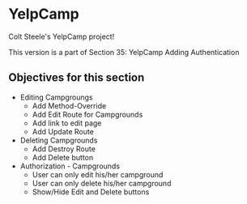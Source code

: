 # YelpCamp
Colt Steele's YelpCamp project!

This version is a part of Section 35: YelpCamp Adding Authentication

## Objectives for this section
- Editing Campgroungs
    - Add Method-Override
    - Add Edit Route for Campgrounds
    - Add link to edit page
    - Add Update Route
- Deleting Campgrounds
    - Add Destroy Route
    - Add Delete button
- Authorization - Campgrounds
    - User can only edit his/her campground
    - User can only delete his/her campground
    - Show/Hide Edit and Delete buttons